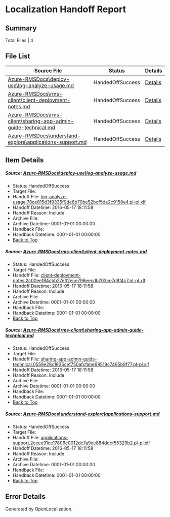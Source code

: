 # <a name='report-top'></a> Localization Handoff Report

## Summary
 Total Files | 4

## File List
 Source File | Status | Details 
 ----------- | ------ | ------- 
 [Azure-RMSDocs\deploy-use\log-analyze-usage.md](https://github.com/Microsoft/Azure-RMSDocs-pr/blob/df7476052c4c92b3b3297f8988a25fd346eedd45/Azure-RMSDocs/deploy-use/log-analyze-usage.md) | HandedOffSuccess | [Details](#8a138cdb0dc9b184c6361a879860501ede283ea128)
 [Azure-RMSDocs\rms-client\client-deployment-notes.md](https://github.com/Microsoft/Azure-RMSDocs-pr/blob/2bd8aba91b9b65777c2319baea848e8313cbccda/Azure-RMSDocs/rms-client/client-deployment-notes.md) | HandedOffSuccess | [Details](#ffddda9a144b23b64b54df4fe4d25ec62600599d358)
 [Azure-RMSDocs\rms-client\sharing-app-admin-guide-technical.md](https://github.com/Microsoft/Azure-RMSDocs-pr/blob/04f4e3d1a895d2337665677d4785d894ef377879/Azure-RMSDocs/rms-client/sharing-app-admin-guide-technical.md) | HandedOffSuccess | [Details](#3e2475a62f39ea1112f6d76f12f2f910136f8069366)
 [Azure-RMSDocs\understand-explore\applications-support.md](https://github.com/Microsoft/Azure-RMSDocs-pr/blob/16c2dbbce4234f41941bd3fd92d264df0ae685e2/Azure-RMSDocs/understand-explore/applications-support.md) | HandedOffSuccess | [Details](#15167c4e7dbe0fd401e198c80524b39e4ded250d384)

## Item Details
##### <a name='8a138cdb0dc9b184c6361a879860501ede283ea128'></a> Source: [Azure-RMSDocs\deploy-use\log-analyze-usage.md](https://github.com/Microsoft/Azure-RMSDocs-pr/blob/df7476052c4c92b3b3297f8988a25fd346eedd45/Azure-RMSDocs/deploy-use/log-analyze-usage.md)
* Status: HandedOffSuccess
* Target File: 
* Handoff File: [log-analyze-usage.78ce815d3f9335f9de6b70be52bcf5de2c9158e4.pl-pl.xlf](https://github.com/Microsoft/EM.handoff/blob/6e34b2b3ae15f77244fdd4cf9d35a746304e7675/ol-handoff/Microsoft/Azure-RMSDocs-pr.pl-pl/master/log-analyze-usage.78ce815d3f9335f9de6b70be52bcf5de2c9158e4.pl-pl.xlf)
* Handoff Datetime: 2016-05-17 18:11:58
* Handoff Reason: Include
* Archive File: 
* Archive Datetime: 0001-01-01 00:00:00
* Handback File: 
* Handback Datetime: 0001-01-01 00:00:00
* [Back to Top](#report-top)

##### <a name='ffddda9a144b23b64b54df4fe4d25ec62600599d358'></a> Source: [Azure-RMSDocs\rms-client\client-deployment-notes.md](https://github.com/Microsoft/Azure-RMSDocs-pr/blob/2bd8aba91b9b65777c2319baea848e8313cbccda/Azure-RMSDocs/rms-client/client-deployment-notes.md)
* Status: HandedOffSuccess
* Target File: 
* Handoff File: [client-deployment-notes.2c00eef84cbb27e32ece796eecdb703ce7d8f4c7.pl-pl.xlf](https://github.com/Microsoft/EM.handoff/blob/6e34b2b3ae15f77244fdd4cf9d35a746304e7675/ol-handoff/Microsoft/Azure-RMSDocs-pr.pl-pl/master/client-deployment-notes.2c00eef84cbb27e32ece796eecdb703ce7d8f4c7.pl-pl.xlf)
* Handoff Datetime: 2016-05-17 18:11:58
* Handoff Reason: Include
* Archive File: 
* Archive Datetime: 0001-01-01 00:00:00
* Handback File: 
* Handback Datetime: 0001-01-01 00:00:00
* [Back to Top](#report-top)

##### <a name='3e2475a62f39ea1112f6d76f12f2f910136f8069366'></a> Source: [Azure-RMSDocs\rms-client\sharing-app-admin-guide-technical.md](https://github.com/Microsoft/Azure-RMSDocs-pr/blob/04f4e3d1a895d2337665677d4785d894ef377879/Azure-RMSDocs/rms-client/sharing-app-admin-guide-technical.md)
* Status: HandedOffSuccess
* Target File: 
* Handoff File: [sharing-app-admin-guide-technical.0559e28c1635cef750afcfabe69519c7465b9f77.pl-pl.xlf](https://github.com/Microsoft/EM.handoff/blob/6e34b2b3ae15f77244fdd4cf9d35a746304e7675/ol-handoff/Microsoft/Azure-RMSDocs-pr.pl-pl/master/sharing-app-admin-guide-technical.0559e28c1635cef750afcfabe69519c7465b9f77.pl-pl.xlf)
* Handoff Datetime: 2016-05-17 18:11:58
* Handoff Reason: Include
* Archive File: 
* Archive Datetime: 0001-01-01 00:00:00
* Handback File: 
* Handback Datetime: 0001-01-01 00:00:00
* [Back to Top](#report-top)

##### <a name='15167c4e7dbe0fd401e198c80524b39e4ded250d384'></a> Source: [Azure-RMSDocs\understand-explore\applications-support.md](https://github.com/Microsoft/Azure-RMSDocs-pr/blob/16c2dbbce4234f41941bd3fd92d264df0ae685e2/Azure-RMSDocs/understand-explore/applications-support.md)
* Status: HandedOffSuccess
* Target File: 
* Handoff File: [applications-support.2ceee91ce17806c0012dc7a9ee884ddcf55329b2.pl-pl.xlf](https://github.com/Microsoft/EM.handoff/blob/6e34b2b3ae15f77244fdd4cf9d35a746304e7675/ol-handoff/Microsoft/Azure-RMSDocs-pr.pl-pl/master/applications-support.2ceee91ce17806c0012dc7a9ee884ddcf55329b2.pl-pl.xlf)
* Handoff Datetime: 2016-05-17 18:11:58
* Handoff Reason: Include
* Archive File: 
* Archive Datetime: 0001-01-01 00:00:00
* Handback File: 
* Handback Datetime: 0001-01-01 00:00:00
* [Back to Top](#report-top)


## Error Details

Generated by OpenLocalization.
